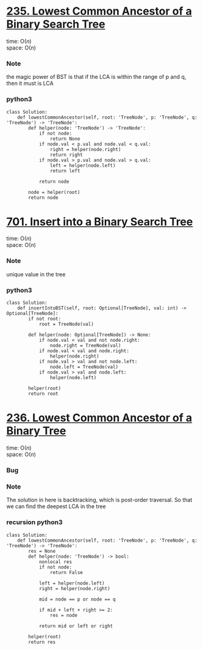 # [235. Lowest Common Ancestor of a Binary Search Tree](https://leetcode.com/problems/lowest-common-ancestor-of-a-binary-search-tree/description/)

time: O($n$)\
space: O($n$) 

### Note
the magic power of BST is that if the LCA is within the range of p and q,
then it must is LCA

### python3
``` python3
class Solution:
    def lowestCommonAncestor(self, root: 'TreeNode', p: 'TreeNode', q: 'TreeNode') -> 'TreeNode':
        def helper(node: 'TreeNode') -> 'TreeNode':
            if not node:
                return None
            if node.val < p.val and node.val < q.val:
                right = helper(node.right)
                return right
            if node.val > p.val and node.val > q.val:
                left = helper(node.left)
                return left

            return node

        node = helper(root)
        return node
```


# [701. Insert into a Binary Search Tree](https://leetcode.com/problems/insert-into-a-binary-search-tree/description/)

time: O($n$)\
space: O($n$) 

### Note
unique value in the tree

### python3
``` python3
class Solution:
    def insertIntoBST(self, root: Optional[TreeNode], val: int) -> Optional[TreeNode]:
        if not root:
            root = TreeNode(val)

        def helper(node: Optional[TreeNode]) -> None:
            if node.val < val and not node.right:
                node.right = TreeNode(val)
            if node.val < val and node.right:
                helper(node.right)
            if node.val > val and not node.left:
                node.left = TreeNode(val)
            if node.val > val and node.left:
                helper(node.left)

        helper(root)
        return root
```


# [236. Lowest Common Ancestor of a Binary Tree](https://leetcode.com/problems/lowest-common-ancestor-of-a-binary-tree/description/)

time: O($n$)\
space: O($n$) 

### Bug

### Note
The solution in here is backtracking, which is post-order traversal.
So that we can find the deepest LCA in the tree

### recursion python3
``` python3
class Solution:
    def lowestCommonAncestor(self, root: 'TreeNode', p: 'TreeNode', q: 'TreeNode') -> 'TreeNode':
        res = None
        def helper(node: 'TreeNode') -> bool:
            nonlocal res
            if not node:
                return False

            left = helper(node.left)
            right = helper(node.right)

            mid = node == p or node == q

            if mid + left + right >= 2:
                res = node
            
            return mid or left or right

        helper(root)
        return res

```

